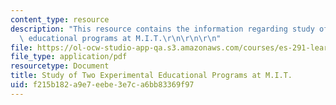 ```yaml
---
content_type: resource
description: "This resource contains the information regarding study of two experimental\
  \ educational programs at M.I.T.\r\n\r\n\r\n"
file: https://ol-ocw-studio-app-qa.s3.amazonaws.com/courses/es-291-learning-seminar-experiments-in-education-spring-2003/f215b182a9e7eebe3e7ca6bb83369f97_MITES_291S03_parlett_fnl.pdf
file_type: application/pdf
resourcetype: Document
title: Study of Two Experimental Educational Programs at M.I.T.
uid: f215b182-a9e7-eebe-3e7c-a6bb83369f97
---
```

